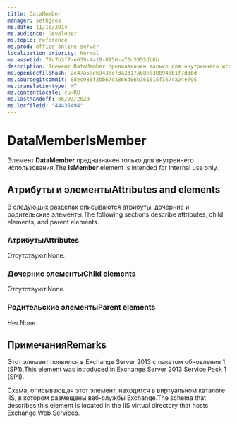 ```yaml
---
title: DataMember
manager: sethgros
ms.date: 11/16/2014
ms.audience: Developer
ms.topic: reference
ms.prod: office-online-server
localization_priority: Normal
ms.assetid: 77c7b3f7-e639-4a19-8156-a70d3955db8b
description: Элемент DataMember предназначен только для внутреннего использования.
ms.openlocfilehash: 2e47a5ae6943ecf3a2317a68ea38894bb1f7d3bd
ms.sourcegitcommit: 88ec988f2bb67c1866d06b361615f3674a24e795
ms.translationtype: MT
ms.contentlocale: ru-RU
ms.lasthandoff: 06/03/2020
ms.locfileid: "44435494"
---
```

# <a name="ismember"></a><span data-ttu-id="4693d-103">DataMember</span><span class="sxs-lookup"><span data-stu-id="4693d-103">IsMember</span></span>

<span data-ttu-id="4693d-104">Элемент **DataMember** предназначен только для внутреннего использования.</span><span class="sxs-lookup"><span data-stu-id="4693d-104">The **IsMember** element is intended for internal use only.</span></span> 

## <a name="attributes-and-elements"></a><span data-ttu-id="4693d-105">Атрибуты и элементы</span><span class="sxs-lookup"><span data-stu-id="4693d-105">Attributes and elements</span></span>

<span data-ttu-id="4693d-106">В следующих разделах описываются атрибуты, дочерние и родительские элементы.</span><span class="sxs-lookup"><span data-stu-id="4693d-106">The following sections describe attributes, child elements, and parent elements.</span></span>
  
### <a name="attributes"></a><span data-ttu-id="4693d-107">Атрибуты</span><span class="sxs-lookup"><span data-stu-id="4693d-107">Attributes</span></span>

<span data-ttu-id="4693d-108">Отсутствуют.</span><span class="sxs-lookup"><span data-stu-id="4693d-108">None.</span></span>
  
### <a name="child-elements"></a><span data-ttu-id="4693d-109">Дочерние элементы</span><span class="sxs-lookup"><span data-stu-id="4693d-109">Child elements</span></span>

<span data-ttu-id="4693d-110">Отсутствуют.</span><span class="sxs-lookup"><span data-stu-id="4693d-110">None.</span></span>
  
### <a name="parent-elements"></a><span data-ttu-id="4693d-111">Родительские элементы</span><span class="sxs-lookup"><span data-stu-id="4693d-111">Parent elements</span></span>

<span data-ttu-id="4693d-112">Нет.</span><span class="sxs-lookup"><span data-stu-id="4693d-112">None.</span></span>
  
## <a name="remarks"></a><span data-ttu-id="4693d-113">Примечания</span><span class="sxs-lookup"><span data-stu-id="4693d-113">Remarks</span></span>

<span data-ttu-id="4693d-114">Этот элемент появился в Exchange Server 2013 с пакетом обновления 1 (SP1).</span><span class="sxs-lookup"><span data-stu-id="4693d-114">This element was introduced in Exchange Server 2013 Service Pack 1 (SP1).</span></span>
  
<span data-ttu-id="4693d-115">Схема, описывающая этот элемент, находится в виртуальном каталоге IIS, в котором размещены веб-службы Exchange.</span><span class="sxs-lookup"><span data-stu-id="4693d-115">The schema that describes this element is located in the IIS virtual directory that hosts Exchange Web Services.</span></span>
  


